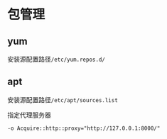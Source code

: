 # 包管理

## yum

安装源配置路径`/etc/yum.repos.d/`

## apt

安装源配置路径`/etc/apt/sources.list`

指定代理服务器

```text
-o Acquire::http::proxy="http://127.0.0.1:8000/"
```

